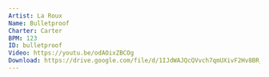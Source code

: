 ```yaml
---
Artist: La Roux
Name: Bulletproof
Charter: Carter
BPM: 123
ID: bulletproof
Video: https://youtu.be/odAOixZBCOg
Download: https://drive.google.com/file/d/1IJdWAJQcQVvch7qmUXivF2Hv8BR_7C4d/view
---
```

